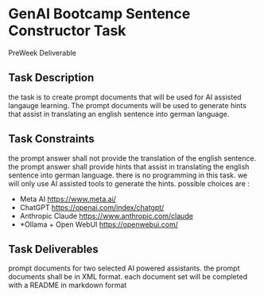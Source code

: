 # GenAI Bootcamp Sentence Constructor Task
PreWeek Deliverable

## Task Description

the task is to create prompt documents that will be used for AI assisted langauge learning. The prompt documents will be used to generate hints that assist in translating an english sentence into german language.


## Task Constraints

the prompt answer shall not provide the translation of the english sentence. the prompt answer shall provide hints that assist in translating the english sentence into german language.
there is no programming in this task. we will only use AI assisted tools to generate the hints.
possible choices are :
- Meta AI https://www.meta.ai/
- ChatGPT https://openai.com/index/chatgpt/
- Anthropic Claude https://www.anthropic.com/claude
- *Ollama + Open WebUI https://openwebui.com/


## Task Deliverables

prompt documents for two selected AI powered assistants.
the prompt documents shall be in XML format.
each document set will be completed with a README in markdown format
